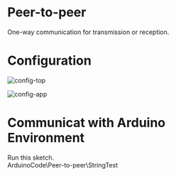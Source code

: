 # Peer-to-peer
One-way communication for transmission or reception.   

# Configuration   

![config-top](https://user-images.githubusercontent.com/6020549/154790249-b1f28d18-7c60-4a55-b262-5d821adbbfc3.jpg)

![config-app](https://github.com/nopnop2002/esp-idf-mirf/assets/6020549/73e39ee3-9f25-44de-93d4-b46f70ce4c14)

# Communicat with Arduino Environment   
Run this sketch.   
ArduinoCode\Peer-to-peer\StringTest   

